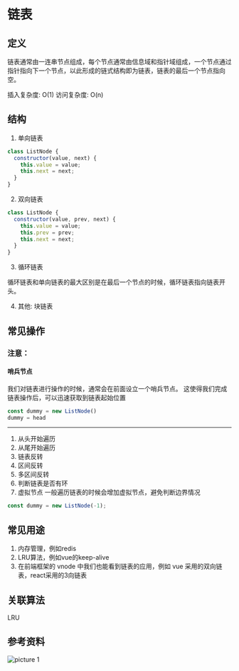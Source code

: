 # 链表

## 定义

链表通常由一连串节点组成，每个节点通常由信息域和指针域组成，一个节点通过指针指向下一个节点，以此形成的链式结构即为链表，链表的最后一个节点指向空。

插入复杂度: O(1)
访问复杂度: O(n)

## 结构

1. 单向链表

```js
class ListNode {
  constructor(value, next) {
    this.value = value;
    this.next = next;
  }
}
```

2. 双向链表

```js
class ListNode {
  constructor(value, prev, next) {
    this.value = value;
    this.prev = prev;
    this.next = next;
  }
}
```

3. 循环链表

循环链表和单向链表的最大区别是在最后一个节点的时候，循环链表指向链表开头。

4. 其他: 块链表

## 常见操作

### 注意：

#### 哨兵节点
我们对链表进行操作的时候，通常会在前面设立一个哨兵节点。
这使得我们完成链表操作后，可以迅速获取到链表起始位置

```js
const dummy = new ListNode()
dummy = head
```


---

1. 从头开始遍历
2. 从尾开始遍历
3. 链表反转
4. 区间反转
5. 多区间反转
6. 判断链表是否有环
7. 虚拟节点
一般遍历链表的时候会增加虚拟节点，避免判断边界情况

```js
const dummy = new ListNode(-1);
```

## 常见用途

1. 内存管理，例如redis
2. LRU算法，例如vue的keep-alive
3. 在前端框架的 vnode 中我们也能看到链表的应用，例如 vue 采用的双向链表，react采用的3向链表

## 关联算法

LRU

## 参考资料

![picture 1](https://cdn.jsdelivr.net/gh/nemo-shen/Blog@img/b44eb1fa819ebc33741d1c9e48faab2c6a951d38b7324c84852310fcaa9bec47.png)
